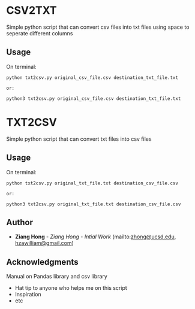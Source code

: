 # CSV2TXT 

Simple python script that can convert csv files into txt files
using space to seperate different columns

## Usage

On terminal:

    python txt2csv.py original_csv_file.csv destination_txt_file.txt

    or:

    python3 txt2csv.py original_csv_file.csv destination_txt_file.txt

# TXT2CSV

Simple python script that can convert txt files into csv files 

## Usage

On terminal:

    python txt2csv.py original_txt_file.txt destination_csv_file.csv

    or:

    python3 txt2csv.py original_txt_file.txt destination_csv_file.csv

## Author

* **Ziang Hong** - *Ziang Hong - Intial Work*
(mailto:zhong@ucsd.edu, hzawilliam@gmail.com)


## Acknowledgments

Manual on Pandas library and csv library

* Hat tip to anyone who helps me on this script
* Inspiration
* etc
